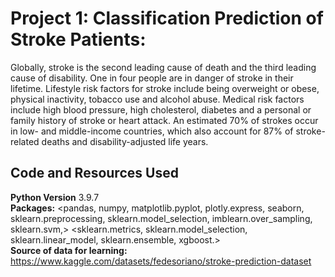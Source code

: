 # Project 1: Classification Prediction of Stroke Patients:
Globally, stroke is the second leading cause of death and the third leading cause of disability. One in four people are in danger of stroke in their lifetime. Lifestyle risk factors for stroke include being overweight or obese, physical inactivity, tobacco use and alcohol abuse. Medical risk factors include high blood pressure, high cholesterol, diabetes and a personal or family history of stroke or heart attack. An estimated 70% of strokes occur in low- and middle-income countries, which also account for 87% of stroke-related deaths and disability-adjusted life years.

## Code and Resources Used
**Python Version** 3.9.7
<br>
**Packages:** <pandas, numpy, matplotlib.pyplot, plotly.express, seaborn, sklearn.preprocessing, sklearn.model_selection, imblearn.over_sampling, sklearn.svm,> <sklearn.metrics, sklearn.model_selection, sklearn.linear_model, sklearn.ensemble, xgboost.>
<br>
**Source of data for learning:** https://www.kaggle.com/datasets/fedesoriano/stroke-prediction-dataset
<br>

